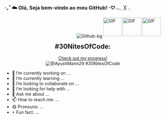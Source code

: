 ### ‧₊˚ ☁️ Olá, Seja bem-vindo ao meu GitHub! ⋅♡𓂃 ࣪ ִֶָ☾.

<img align="right" alt="GIF" src="https://user-images.githubusercontent.com/74038190/238200426-29fd6286-4e7b-4d6c-818f-c4765d5e39a9.gif" width = "60" height = "60">
<img align="right" alt="GIF" src="https://user-images.githubusercontent.com/74038190/238200428-67f477ed-6624-42da-99f0-1a7b1a16eecb.gif" width = "60" height = "60">
<img align="right" alt="GIF" src="https://user-images.githubusercontent.com/74038190/212257454-16e3712e-945a-4ca2-b238-408ad0bf87e6.gif" width = "60" height = "60">
<br><br><br>
<img align="right" src="https://i.ibb.co/yppMSwH/Github-bg.png" alt="Github-bg" border="0" align="right">

<div align="center">
<h2> #30NitesOfCode: </h2>
</div>
<p align="center">
  <a href="https://www.codedex.io/@AyushMann29/30-nites-of-code">Check out my progress!</a>
  <br>
  <img src="https://www.codedex.io/api/petStatus?user=AyushMann29" alt="@AyushMann29 #30NitesOfCode">
</p>

- 🔭 I’m currently working on ...
- 🌱 I’m currently learning ...
- 👯 I’m looking to collaborate on ...
- 🤔 I’m looking for help with ...
- 💬 Ask me about ...
- 📫 How to reach me: ...
- 😄 Pronouns: ...
- ⚡ Fun fact: ...
